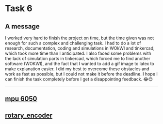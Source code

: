 # Task 6

## A message
I worked very hard to finish the project on time, but the time given was not enough for such a complex and challenging task. I had to do a lot of research, documentation, coding and simulations in WOkWI and tinkercad, which took more time than I anticipated. I also faced some problems with the lack of simulation parts in tinkercad, which forced me to find another software (WOKWI), and the fact that I wanted to add a gif image to latex to make explanation easier. I did my best to overcome these obstacles and work as fast as possible, but I could not make it before the deadline. I hope I can finish the task completely before I get a disappointing feedback. 😂😊

---

## [mpu 6050](./mpu_6050/readme.md)

## [rotary_encoder](./rotary_encoder/readme.md)